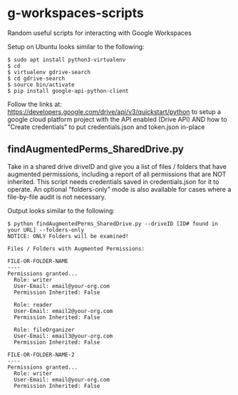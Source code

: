 # g-workspaces-scripts
Random useful scripts for interacting with Google Workspaces

Setup on Ubuntu looks similar to the following:
```
$ sudo apt install python3-virtualenv
$ cd
$ virtualenv gdrive-search
$ cd gdrive-search
$ source bin/activate
$ pip install google-api-python-client
```

Follow the links at: https://developers.google.com/drive/api/v3/quickstart/python to setup a google cloud platform project with the API enabled (Drive API) AND how to "Create credentials" to put credentials.json and token.json in-place

## findAugmentedPerms_SharedDrive.py
Take in a shared drive driveID and give you a list of files / folders that have augmented permissions, including a report of all permissions that are NOT inherited. This script needs credentials saved in credentials.json for it to operate. An optional "folders-only" mode is also available for cases where a file-by-file audit is not necessary. 

Output looks similar to the following:
```
$ python findAugmentedPerms_SharedDrive.py --driveID [ID# found in your URL] --folders-only
NOTICE: ONLY Folders will be examined!

Files / Folders with Augmented Permissions:

FILE-OR-FOLDER-NAME
----
Permissions granted...
  Role: writer
  User-Email: email@your-org.com
  Permission Inherited: False

  Role: reader
  User-Email: email2@your-org.com
  Permission Inherited: False

  Role: fileOrganizer
  User-Email: email3@your-org.com
  Permission Inherited: False

FILE-OR-FOLDER-NAME-2
----
Permissions granted...
  Role: writer
  User-Email: email@your-org.com
  Permission Inherited: False
```

